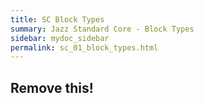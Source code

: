 ```yaml
---
title: SC Block Types
summary: Jazz Standard Core - Block Types
sidebar: mydoc_sidebar
permalink: sc_01_block_types.html
---
```



## Remove this!
